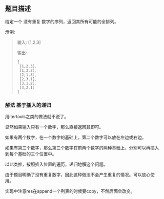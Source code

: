 ## 题目描述
给定一个 没有重复 数字的序列，返回其所有可能的全排列。

示例:
>输入: [1,2,3]
>
>输出:
>
>```
>[
>  [1,2,3],
>  [1,3,2],
>  [2,1,3],
>  [2,3,1],
>  [3,1,2],
>  [3,2,1]
>]
>```


### 解法 基于插入的递归
用itertools之类的做法就不说了。

显然如果输入只有一个数字，那么直接返回其即可。

如果有两个数字，在一个数字的基础上，第二个数字可以放在左边或右边。

如果有第三个数字，那么第三个数字在前两个数字的两种基础上，分别可以再插入到每个基础的三个位置中。

以此类推，按照插入位置的遍历，递归地解这个问题。

由于题目明确了没有重复数字，因此这种做法不会产生重复的情况。可以放心使用。

实现中注意res在append一个列表的时候要copy，不然后面会改变。